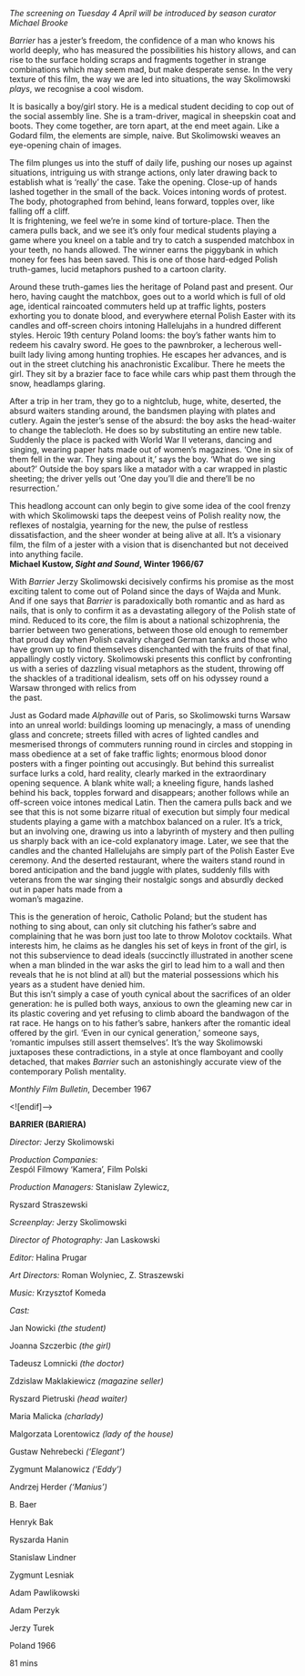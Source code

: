 
_The screening on Tuesday 4 April will be introduced by season curator Michael Brooke_

_Barrier_ has a jester’s freedom, the confidence of a man who knows his world deeply, who has measured the possibilities his history allows, and can rise to the surface holding scraps and fragments together in strange combinations which may seem mad, but make desperate sense. In the very texture of this film, the way we are led into situations, the way Skolimowski _plays_, we recognise a cool wisdom.

It is basically a boy/girl story. He is a medical student deciding to cop out of the social assembly line. She is a tram-driver, magical in sheepskin coat and boots. They come together, are torn apart, at the end meet again. Like a Godard film, the elements are simple, naive. But Skolimowski weaves an eye-opening chain of images.

The film plunges us into the stuff of daily life, pushing our noses up against situations, intriguing us with strange actions, only later drawing back to establish what is ‘really’ the case. Take the opening. Close-up of hands lashed together in the small of the back. Voices intoning words of protest. The body, photographed from behind, leans forward, topples over, like falling off a cliff.  
It is frightening, we feel we’re in some kind of torture-place. Then the camera pulls back, and we see it’s only four medical students playing a game where you kneel on a table and try to catch a suspended matchbox in your teeth, no hands allowed. The winner earns the piggybank in which money for fees has been saved. This is one of those hard-edged Polish truth-games, lucid metaphors pushed to a cartoon clarity.

Around these truth-games lies the heritage of Poland past and present. Our hero, having caught the matchbox, goes out to a world which is full of old age, identical raincoated commuters held up at traffic lights, posters exhorting you to donate blood, and everywhere eternal Polish Easter with its candles and off-screen choirs intoning Hallelujahs in a hundred different styles. Heroic 19th century Poland looms: the boy’s father wants him to redeem his cavalry sword. He goes to the pawnbroker, a lecherous well-built lady living among hunting trophies. He escapes her advances, and is out in the street clutching his anachronistic Excalibur. There he meets the girl. They sit by a brazier face to face while cars whip past them through the snow, headlamps glaring.

After a trip in her tram, they go to a nightclub, huge, white, deserted, the absurd waiters standing around, the bandsmen playing with plates and cutlery. Again the jester’s sense of the absurd: the boy asks the head-waiter to change the tablecloth. He does so by substituting an entire new table. Suddenly the place is packed with World War II veterans, dancing and singing, wearing paper hats made out of women’s magazines. ‘One in six of them fell in the war. They sing about it,’ says the boy. ‘What do we sing about?’ Outside the boy spars like a matador with a car wrapped in plastic sheeting; the driver yells out ‘One day you’ll die and there’ll be no resurrection.’

This headlong account can only begin to give some idea of the cool frenzy with which Skolimowski taps the deepest veins of Polish reality now, the reflexes of nostalgia, yearning for the new, the pulse of restless dissatisfaction, and the sheer wonder at being alive at all. It’s a visionary film, the film of a jester with a vision that is disenchanted but not deceived into anything facile.  
**Michael Kustow, _Sight and Sound_, Winter 1966/67**

With _Barrier_ Jerzy Skolimowski decisively confirms his promise as the most exciting talent to come out of Poland since the days of Wajda and Munk. And if one says that _Barrier_ is paradoxically both romantic and as hard as nails, that is only to confirm it as a devastating allegory of the Polish state of mind. Reduced to its core, the film is about a national schizophrenia, the barrier between two generations, between those old enough to remember that proud day when Polish cavalry charged German tanks and those who have grown up to find themselves disenchanted with the fruits of that final, appallingly costly victory. Skolimowski presents this conflict by confronting us with a series of dazzling visual metaphors as the student, throwing off the shackles of a traditional idealism, sets off on his odyssey round a Warsaw thronged with relics from  
the past.

Just as Godard made _Alphaville_ out of Paris, so Skolimowski turns Warsaw into an unreal world: buildings looming up menacingly, a mass of unending glass and concrete; streets filled with acres of lighted candles and mesmerised throngs of commuters running round in circles and stopping in mass obedience at a set of fake traffic lights; enormous blood donor posters with a finger pointing out accusingly. But behind this surrealist surface lurks a cold, hard reality, clearly marked in the extraordinary opening sequence. A blank white wall; a kneeling figure, hands lashed behind his back, topples forward and disappears; another follows while an off-screen voice intones medical Latin. Then the camera pulls back and we see that this is not some bizarre ritual of execution but simply four medical students playing a game with a matchbox balanced on a ruler. It’s a trick, but an involving one, drawing us into a labyrinth of mystery and then pulling us sharply back with an ice-cold explanatory image. Later, we see that the candles and the chanted Hallelujahs are simply part of the Polish Easter Eve ceremony. And the deserted restaurant, where the waiters stand round in bored anticipation and the band juggle with plates, suddenly fills with veterans from the war singing their nostalgic songs and absurdly decked out in paper hats made from a  
woman’s magazine.

This is the generation of heroic, Catholic Poland; but the student has nothing to sing about, can only sit clutching his father’s sabre and complaining that he was born just too late to throw Molotov cocktails. What interests him, he claims as he dangles his set of keys in front of the girl, is not this subservience to dead ideals (succinctly illustrated in another scene when a man blinded in the war asks the girl to lead him to a wall and then reveals that he is not blind at all) but the material possessions which his years as a student have denied him.  
But this isn’t simply a case of youth cynical about the sacrifices of an older generation: he is pulled both ways, anxious to own the gleaming new car in its plastic covering and yet refusing to climb aboard the bandwagon of the rat race. He hangs on to his father’s sabre, hankers after the romantic ideal offered by the girl. ‘Even in our cynical generation,’ someone says, ‘romantic impulses still assert themselves’. It’s the way Skolimowski juxtaposes these contradictions, in a style at once flamboyant and coolly detached, that makes _Barrier_ such an astonishingly accurate view of the contemporary Polish mentality.

_Monthly Film Bulletin_, December 1967

<![endif]-->

**BARRIER (BARIERA)**

_Director:_ Jerzy Skolimowski

_Production Companies:_  
Zespól Filmowy ‘Kamera’, Film Polski

_Production Managers:_ Stanislaw Zylewicz,

Ryszard Straszewski

_Screenplay:_ Jerzy Skolimowski

_Director of Photography:_ Jan Laskowski

_Editor:_ Halina Prugar

_Art Directors:_ Roman Wolyniec, Z. Straszewski

_Music:_ Krzysztof Komeda

_Cast:_

Jan Nowicki _(the student)_

Joanna Szczerbic _(the girl)_

Tadeusz Lomnicki _(the doctor)_

Zdzislaw Maklakiewicz _(magazine seller)_

Ryszard Pietruski _(head waiter)_

Maria Malicka _(charlady)_

Malgorzata Lorentowicz _(lady of the house)_

Gustaw Nehrebecki _(‘Elegant’)_

Zygmunt Malanowicz _(‘Eddy’)_

Andrzej Herder _(‘Manius’)_

B. Baer

Henryk Bak

Ryszarda Hanin

Stanislaw Lindner

Zygmunt Lesniak

Adam Pawlikowski

Adam Perzyk

Jerzy Turek

Poland 1966

81 mins
<!--stackedit_data:
eyJoaXN0b3J5IjpbLTk2NTcwMTcwMSw2MjA2ODAwMDFdfQ==
-->